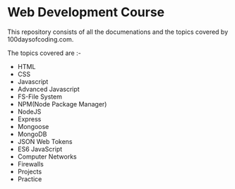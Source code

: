 <h1>Web Development Course</h1>

This repository consists of all the documenations and the topics covered by 100daysofcoding.com.

The topics covered are :-
<ul>
<li>HTML</li>
<li>CSS</li>
<li>Javascript</li>
<li>Advanced Javascript</li>
<li>FS-File System</li>
<li>NPM(Node Package Manager)</li>
<li>NodeJS</li>
<li>Express</li>
<li>Mongoose</li>
<li>MongoDB</li>
<li>JSON Web Tokens</li>
<li>ES6 JavaScript</li>
<li>Computer Networks</li>
<li>Firewalls</li>
<li>Projects</li>
<li>Practice</li>
</ul>
